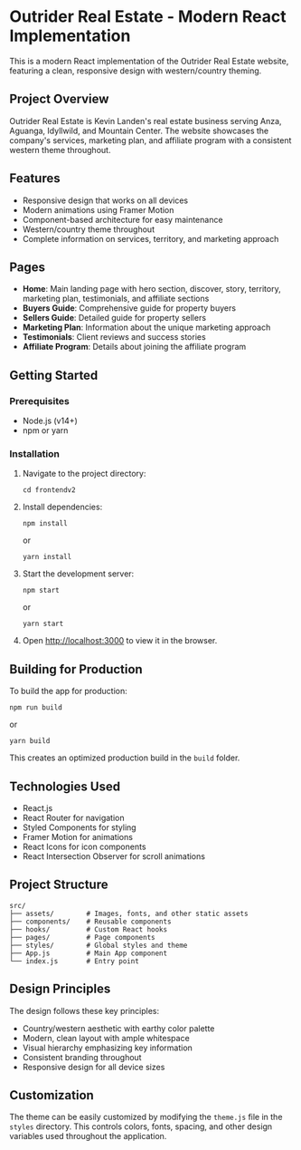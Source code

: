# Outrider Real Estate - Modern React Implementation

This is a modern React implementation of the Outrider Real Estate website, featuring a clean, responsive design with western/country theming.

## Project Overview

Outrider Real Estate is Kevin Landen's real estate business serving Anza, Aguanga, Idyllwild, and Mountain Center. The website showcases the company's services, marketing plan, and affiliate program with a consistent western theme throughout.

## Features

- Responsive design that works on all devices
- Modern animations using Framer Motion
- Component-based architecture for easy maintenance
- Western/country theme throughout
- Complete information on services, territory, and marketing approach

## Pages

- **Home**: Main landing page with hero section, discover, story, territory, marketing plan, testimonials, and affiliate sections
- **Buyers Guide**: Comprehensive guide for property buyers
- **Sellers Guide**: Detailed guide for property sellers
- **Marketing Plan**: Information about the unique marketing approach
- **Testimonials**: Client reviews and success stories
- **Affiliate Program**: Details about joining the affiliate program

## Getting Started

### Prerequisites

- Node.js (v14+)
- npm or yarn

### Installation

1. Navigate to the project directory:
   ```
   cd frontendv2
   ```

2. Install dependencies:
   ```
   npm install
   ```
   or
   ```
   yarn install
   ```

3. Start the development server:
   ```
   npm start
   ```
   or
   ```
   yarn start
   ```

4. Open [http://localhost:3000](http://localhost:3000) to view it in the browser.

## Building for Production

To build the app for production:

```
npm run build
```
or
```
yarn build
```

This creates an optimized production build in the `build` folder.

## Technologies Used

- React.js
- React Router for navigation
- Styled Components for styling
- Framer Motion for animations
- React Icons for icon components
- React Intersection Observer for scroll animations

## Project Structure

```
src/
├── assets/        # Images, fonts, and other static assets
├── components/    # Reusable components
├── hooks/         # Custom React hooks
├── pages/         # Page components
├── styles/        # Global styles and theme
├── App.js         # Main App component
└── index.js       # Entry point
```

## Design Principles

The design follows these key principles:
- Country/western aesthetic with earthy color palette
- Modern, clean layout with ample whitespace
- Visual hierarchy emphasizing key information
- Consistent branding throughout
- Responsive design for all device sizes

## Customization

The theme can be easily customized by modifying the `theme.js` file in the `styles` directory. This controls colors, fonts, spacing, and other design variables used throughout the application.